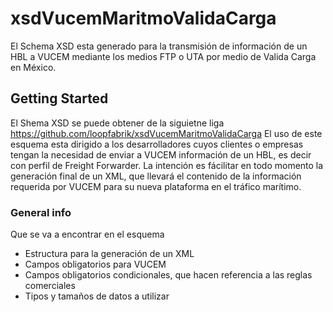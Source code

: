# xsdVucemMaritmoValidaCarga

El Schema XSD esta generado para la transmisión de información de un HBL a VUCEM mediante los medios FTP o UTA por medio de  Valida Carga en México. 

## Getting Started

El Shema XSD se puede obtener de la siguietne liga https://github.com/loopfabrik/xsdVucemMaritmoValidaCarga
El uso de este esquema esta dirigido a los desarrolladores cuyos clientes o empresas tengan la necesidad de enviar a VUCEM información de un HBL, es decir con perfil de Freight Forwarder.
La intención es fácilitar en todo momento la generación final de un XML, que llevará el contenido de la información requerida por VUCEM para su nueva plataforma en el tráfico marítimo.

### General info

Que se va a encontrar en el esquema

* Estructura para la generación de un XML
* Campos obligatorios para VUCEM
* Campos obligatorios condicionales, que hacen referencia a las reglas comerciales
* Tipos y tamaños de datos a utilizar
